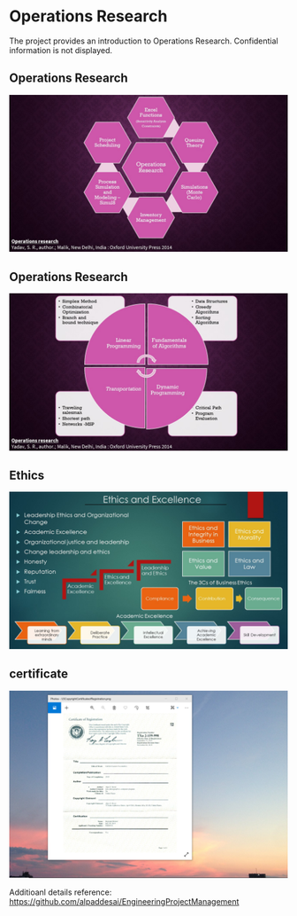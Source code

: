 # Operations Research

The project provides an introduction to Operations Research. Confidential information is not displayed.

## Operations Research
![image](OperationsResearchI.jpg)

## Operations Research
![image](OperationsResearchII.jpg)

## Ethics
![image](Ethics.jpg)

## certificate
![image](USCopyrightCertificate.png)

Additioanl details reference:  https://github.com/alpaddesai/EngineeringProjectManagement 

